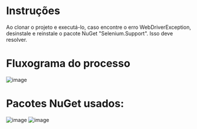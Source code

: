# Instruções
Ao clonar o projeto e executá-lo, caso encontre o erro WebDriverException, desinstale e reinstale o pacote NuGet "Selenium.Support". Isso deve resolver.

# Fluxograma do processo
![image](https://github.com/user-attachments/assets/0a6927e8-8afd-4194-99c8-3ea43d7af33c)

# Pacotes NuGet usados:
![image](https://github.com/user-attachments/assets/01989710-dcbb-43f2-8014-8bb0c3bf39a6)
![image](https://github.com/user-attachments/assets/4365f8f2-03e6-425e-9207-aeab5b467693)
